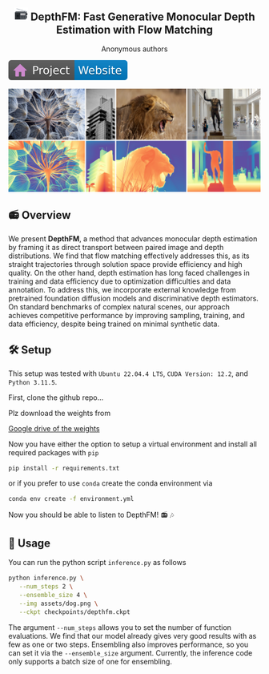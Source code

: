<p align="center">
 <h2 align="center"><img src=assets/figures/radio.png width=28> DepthFM: Fast Generative Monocular Depth Estimation with Flow Matching</h2>
 <p align="center"> 
    Anonymous authors
</p>

 </p>
 
 
[![Website](assets/figures/badge-website.svg)](https://depthfm-anonymous.github.io/)

![Cover](/assets/figures/dfm-cover.png)


## 📻 Overview

We present **DepthFM**, a method that advances monocular depth estimation by framing it as direct transport between paired image and depth distributions. 
We find that flow matching effectively addresses this, as its straight trajectories through solution space provide efficiency and high quality. 
On the other hand, depth estimation has long faced challenges in training and data efficiency due to optimization difficulties and data annotation. 
To address this, we incorporate external knowledge from pretrained foundation diffusion models and discriminative depth estimators. 
On standard benchmarks of complex natural scenes, our approach achieves competitive performance by improving sampling, training, and data efficiency, despite being trained on minimal synthetic data.


## 🛠️ Setup

This setup was tested with `Ubuntu 22.04.4 LTS`, `CUDA Version: 12.2`, and `Python 3.11.5`.

First, clone the github repo...


Plz download the weights from

[Google drive of the weights](https://drive.google.com/drive/folders/1m0q8Dj24n96Q-anR7XmAgVUag7VJyzca?usp=sharing)


Now you have either the option to setup a virtual environment and install all required packages with `pip`

```bash
pip install -r requirements.txt
```

or if you prefer to use `conda` create the conda environment via

```bash
conda env create -f environment.yml
```

Now you should be able to listen to DepthFM! 📻 🎶


## 🚀 Usage

You can run the python script `inference.py` as follows

```bash
python inference.py \
   --num_steps 2 \
   --ensemble_size 4 \
   --img assets/dog.png \
   --ckpt checkpoints/depthfm.ckpt
```

The argument `--num_steps` allows you to set the number of function evaluations. We find that our model already gives very good results with as few as one or two steps. Ensembling also improves performance, so you can set it via the `--ensemble_size` argument. Currently, the inference code only supports a batch size of one for ensembling.

